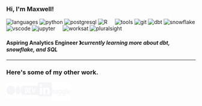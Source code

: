 ### Hi, I'm Maxwell!

![languages](https://img.shields.io/static/v1?label=&message=languages:&color=555&style=flat-square)
![python](https://img.shields.io/static/v1?logo=python&label=&message=python&color=111&logoColor=AAA&style=flat-square&link=)
![postgresql](https://img.shields.io/static/v1?logo=postgresql&label=&message=postgresql&color=111&logoColor=AAA&style=flat-square&link=)
![R](https://img.shields.io/static/v1?logo=R&label=&message=R&color=111&logoColor=AAA&style=flat-square&link=)
&nbsp;&nbsp;&nbsp;
![tools](https://img.shields.io/static/v1?label=&message=tools:&color=555&style=flat-square)
![git](https://img.shields.io/static/v1?logo=git&label=&message=git&color=111&logoColor=AAA&style=flat-square)
![dbt](https://img.shields.io/static/v1?logo=dbt&label=&message=dbt&color=111&logoColor=AAA&style=flat-square)
![snowflake](https://img.shields.io/static/v1?logo=snowflake&label=&message=snowflake&color=111&logoColor=AAA&style=flat-square)
![vscode](https://img.shields.io/static/v1?logo=visualstudiocode&label=&message=vscode&color=111&logoColor=AAA&style=flat-square)
![jupyter](https://img.shields.io/static/v1?logo=jupyter&label=&message=jupyter&color=111&logoColor=AAA&style=flat-square)
&nbsp;&nbsp;&nbsp;
![worksat](https://img.shields.io/static/v1?label=&message=@:&color=555&style=flat-square)
![pluralsight](https://img.shields.io/static/v1?logo=pluralsight&label=&message=pluralsight&color=111&logoColor=AAA&style=flat-square)

#### Aspiring Analytics Engineer &#12299;_currently learning more about dbt, snowflake, and SQL_
----
### Here's some of my other work.

<a href="https://medium.com/@maxwellarrigona">
  <img align="left" alt="Maxwell's Medium Page" width="42px" src="https://github.com/maxwellarrigona/maxwellarrigona/blob/main/icons/medium.svg" />
</a>
&nbsp;&nbsp;
<a href="https://dev.to/maxwellarrigona">
  <img align="left" alt="Maxwell's Dev.to Page" width="42px" src="https://github.com/maxwellarrigona/maxwellarrigona/blob/main/icons/devdotto.svg" />
</a>
&nbsp;&nbsp;
<a href="https://www.linkedin.com/in/maxwell--johnson/">
  <img align="left" alt="Maxwell's LinkedIn" width="37px" src="https://github.com/maxwellarrigona/maxwellarrigona/blob/main/icons/linkedin.svg" />
</a>
&nbsp;&nbsp;
<a href="https://www.kaggle.com/maxwellarrigona">
  <img align="left" alt="Maxwell's Kaggle Page" width="50px" src="https://github.com/maxwellarrigona/maxwellarrigona/blob/main/icons/kaggle.svg" />
</a>
&nbsp;&nbsp;

